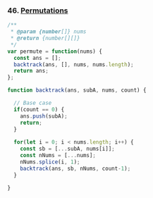 ### 46. [Permutations](https://leetcode.com/problems/permutations/)

```javascript
/**
 * @param {number[]} nums
 * @return {number[][]}
 */
var permute = function(nums) {
  const ans = [];
  backtrack(ans, [], nums, nums.length);
  return ans;
};

function backtrack(ans, subA, nums, count) {

  // Base case
  if(count == 0) {
    ans.push(subA);
    return;
  }
  
  for(let i = 0; i < nums.length; i++) {
    const sb = [...subA, nums[i]];
    const nNums = [...nums];
    nNums.splice(i, 1);
    backtrack(ans, sb, nNums, count-1);
  }
  
}
```
